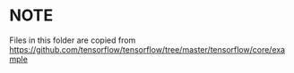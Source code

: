 # NOTE
Files in this folder are copied from https://github.com/tensorflow/tensorflow/tree/master/tensorflow/core/example